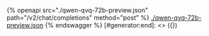 [#generator:start]: <> ({ "template": "openapi" })
{% openapi src="./qwen-qvq-72b-preview.json" path="/v2/chat/completions" method="post" %}
[./qwen-qvq-72b-preview.json](./qwen-qvq-72b-preview.json)
{% endswagger %}
[#generator:end]: <> ({})